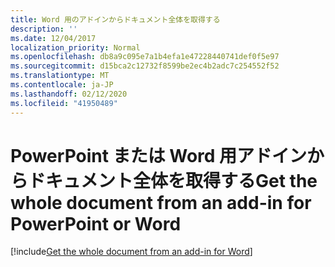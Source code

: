 ```yaml
---
title: Word 用のアドインからドキュメント全体を取得する
description: ''
ms.date: 12/04/2017
localization_priority: Normal
ms.openlocfilehash: db8a9c095e7a1b4efa1e47228440741def0f5e97
ms.sourcegitcommit: d15bca2c12732f8599be2ec4b2adc7c254552f52
ms.translationtype: MT
ms.contentlocale: ja-JP
ms.lasthandoff: 02/12/2020
ms.locfileid: "41950489"
---
```

# <a name="get-the-whole-document-from-an-add-in-for-powerpoint-or-word"></a><span data-ttu-id="23d79-102">PowerPoint または Word 用アドインからドキュメント全体を取得する</span><span class="sxs-lookup"><span data-stu-id="23d79-102">Get the whole document from an add-in for PowerPoint or Word</span></span>

[!include[Get the whole document from an add-in for Word](../includes/file-get-the-whole-document-from-an-add-in-for-powerpoint-or-word.md)]

